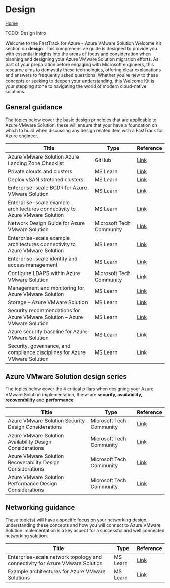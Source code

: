 # Design

[Home](../readme.md)  

TODO: Design Intro  

Welcome to the FastTrack for Azure - Azure VMware Solution Welcome Kit section on **design**. This comprehensive guide is designed to provide you with essential insights into the areas of focus and consideration when planning and designing your Azure VMware Solution migration efforts. As part of your preparation before engaging with Microsoft engineers, this resource aims to demystify these technologies, offering clear explanations and answers to frequently asked questions. Whether you're new to these concepts or seeking to deepen your understanding, this Welcome Kit is your stepping stone to navigating the world of modern cloud-native solutions.

## General guidance  

The topics below cover the basic design principles that are applicable to Azure VMware Solution, these will ensure that your have a foundation on which to build when discussing any design related item with a FastTrack for Azure engineer.

| Title | Type | Reference |
| --- | --- |--- |
| Azure VMware Solution Azure Landing Zone Checklist | GitHub | [Link](https://github.com/Azure/review-checklists) |
| Private clouds and clusters | MS Learn | [Link](https://learn.microsoft.com/azure/azure-vmware/concepts-private-clouds-clusters) |
|  Deploy vSAN stretched clusters | MS Learn | [Link](https://learn.microsoft.com/azure/azure-vmware/deploy-vsan-stretched-clusters) |
| Enterprise-scale BCDR for Azure VMware Solution | MS Learn | [Link](https://learn.microsoft.com/azure/cloud-adoption-framework/scenarios/azure-vmware/eslz-business-continuity-and-disaster-recovery) |
| Enterprise-scale example architectures connectivity to Azure VMware Solution | MS Learn | [Link](https://learn.microsoft.com/azure/cloud-adoption-framework/scenarios/azure-vmware/example-architectures) |
|  Network Design Guide for Azure VMware Solution| Microsoft Tech Community | [Link](https://techcommunity.microsoft.com/t5/itops-talk-blog/network-design-guide-for-azure-vmware-solution/ba-p/3832546) |
| Enterprise-scale example architectures connectivity to Azure VMware Solution | MS Learn | [Link](https://learn.microsoft.com/azure/cloud-adoption-framework/scenarios/azure-vmware/example-architectures) |
| Enterprise-scale identity and access management |MS Learn | [Link](https://learn.microsoft.com/azure/cloud-adoption-framework/scenarios/azure-vmware/eslz-identity-and-access-management) |
| Configure LDAPS within Azure VMware Solution | Microsoft Tech Community | [Link](https://techcommunity.microsoft.com/t5/fasttrack-for-azure/configure-ldaps-within-azure-vmware-solution/ba-p/3725759) |
| Management and monitoring for Azure VMware Solution | MS Learn | [Link](https://learn.microsoft.com/azure/cloud-adoption-framework/scenarios/azure-vmware/eslz-management-and-monitoring#storage-considerations) |
| Storage – Azure VMware Solution | MS Learn  | [Link](https://learn.microsoft.com/azure/azure-vmware/concepts-storage) |
| Security recommendations for Azure VMware Solution – Azure VMware Solution | MS Learn | [Link](https://learn.microsoft.com/azure/azure-vmware/concepts-security-recommendations) |
| Azure security baseline for Azure VMware Solution | MS Learn | [Link](https://learn.microsoft.com/security/benchmark/azure/baselines/azure-vmware-solution-security-baseline?toc=%2Fazure%2Fazure-vmware%2Ftoc.json) |
| Security, governance, and compliance disciplines for Azure VMware Solution| MS Learn | [Link](https://learn.microsoft.com/azure/cloud-adoption-framework/scenarios/azure-vmware/eslz-security-governance-and-compliance#security) |

## Azure VMware Solution design series  

The topics below cover the 4 critical pillars when designing your Azure VMware Solution implementation, these are **security, availability, recoverability** and **performance**

| Title | Type | Reference |
| --- | --- |--- |
| Azure VMware Solution Security Design Considerations | Microsoft Tech Community  | [Link](https://techcommunity.microsoft.com/t5/azure-migration-and/azure-vmware-solution-security-design-considerations/ba-p/4050496) |
|Azure VMware Solution Availability Design Considerations | Microsoft Tech Community| [Link](https://techcommunity.microsoft.com/t5/azure-migration-and/azure-vmware-solution-availability-design-considerations/ba-p/3682915) |
|Azure VMware Solution Recoverability Design Considerations | Microsoft Tech Community| [Link](https://techcommunity.microsoft.com/t5/azure-migration-and/azure-vmware-solution-recoverability-design-considerations/ba-p/3746509) |
|Azure VMware Solution Performance Design Considerations |Microsoft Tech Community | [Link](https://techcommunity.microsoft.com/t5/azure-migration-and/azure-vmware-solution-performance-design-considerations/ba-p/3903291) |

## Networking guidance

These topic(s) will have a specific focus on your networking design, understanding these concepts and how you will connect to Azure VMware Solution implementation is a key aspect for a successful and well connected networking solution.

| Title | Type | Reference |
| --- | --- |--- |
| Enterprise-scale network topology and connectivity for Azure VMware Solution | MS Learn | [Link](https://learn.microsoft.com/azure/cloud-adoption-framework/scenarios/azure-vmware/eslz-network-topology-connectivity) |
| Example architectures for Azure VMware Solutions | MS Learn | [Link](https://learn.microsoft.com/en-gb/azure/cloud-adoption-framework/scenarios/azure-vmware/example-architectures) |
